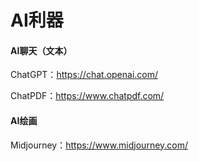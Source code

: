 # AI利器

#### AI聊天（文本）

ChatGPT：https://chat.openai.com/

ChatPDF：https://www.chatpdf.com/

#### AI绘画

Midjourney：https://www.midjourney.com/

